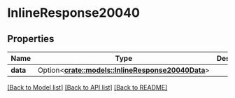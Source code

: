 # InlineResponse20040

## Properties

Name | Type | Description | Notes
------------ | ------------- | ------------- | -------------
**data** | Option<[**crate::models::InlineResponse20040Data**](inline_response_200_40_data.md)> |  | [optional]

[[Back to Model list]](../README.md#documentation-for-models) [[Back to API list]](../README.md#documentation-for-api-endpoints) [[Back to README]](../README.md)


